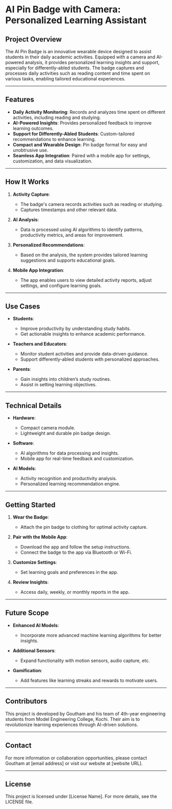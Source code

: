 # AI Pin Badge with Camera: Personalized Learning Assistant

## Project Overview
The AI Pin Badge is an innovative wearable device designed to assist students in their daily academic activities. Equipped with a camera and AI-powered analysis, it provides personalized learning insights and support, especially for differently-abled students. The badge captures and processes daily activities such as reading content and time spent on various tasks, enabling tailored educational experiences.

---

## Features
- **Daily Activity Monitoring**: Records and analyzes time spent on different activities, including reading and studying.
- **AI-Powered Insights**: Provides personalized feedback to improve learning outcomes.
- **Support for Differently-Abled Students**: Custom-tailored recommendations to enhance learning.
- **Compact and Wearable Design**: Pin badge format for easy and unobtrusive use.
- **Seamless App Integration**: Paired with a mobile app for settings, customization, and data visualization.

---

## How It Works
1. **Activity Capture**:
   - The badge's camera records activities such as reading or studying.
   - Captures timestamps and other relevant data.

2. **AI Analysis**:
   - Data is processed using AI algorithms to identify patterns, productivity metrics, and areas for improvement.

3. **Personalized Recommendations**:
   - Based on the analysis, the system provides tailored learning suggestions and supports educational goals.

4. **Mobile App Integration**:
   - The app enables users to view detailed activity reports, adjust settings, and configure learning goals.

---

## Use Cases
- **Students**:
  - Improve productivity by understanding study habits.
  - Get actionable insights to enhance academic performance.

- **Teachers and Educators**:
  - Monitor student activities and provide data-driven guidance.
  - Support differently-abled students with personalized approaches.

- **Parents**:
  - Gain insights into children’s study routines.
  - Assist in setting learning objectives.

---

## Technical Details
- **Hardware**:
  - Compact camera module.
  - Lightweight and durable pin badge design.

- **Software**:
  - AI algorithms for data processing and insights.
  - Mobile app for real-time feedback and customization.

- **AI Models**:
  - Activity recognition and productivity analysis.
  - Personalized learning recommendation engine.

---

## Getting Started
1. **Wear the Badge**:
   - Attach the pin badge to clothing for optimal activity capture.

2. **Pair with the Mobile App**:
   - Download the app and follow the setup instructions.
   - Connect the badge to the app via Bluetooth or Wi-Fi.

3. **Customize Settings**:
   - Set learning goals and preferences in the app.

4. **Review Insights**:
   - Access daily, weekly, or monthly reports in the app.

---

## Future Scope
- **Enhanced AI Models**:
  - Incorporate more advanced machine learning algorithms for better insights.

- **Additional Sensors**:
  - Expand functionality with motion sensors, audio capture, etc.

- **Gamification**:
  - Add features like learning streaks and rewards to motivate users.

---

## Contributors
This project is developed by Goutham and his team of 4th-year engineering students from Model Engineering College, Kochi. Their aim is to revolutionize learning experiences through AI-driven solutions.

---

## Contact
For more information or collaboration opportunities, please contact Goutham at [email address] or visit our website at [website URL].

---

## License
This project is licensed under [License Name]. For more details, see the LICENSE file.

